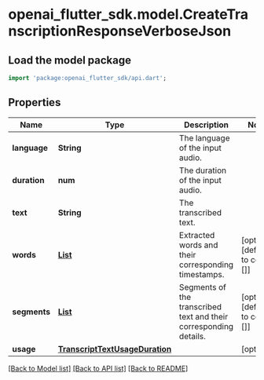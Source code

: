 # openai_flutter_sdk.model.CreateTranscriptionResponseVerboseJson

## Load the model package
```dart
import 'package:openai_flutter_sdk/api.dart';
```

## Properties
Name | Type | Description | Notes
------------ | ------------- | ------------- | -------------
**language** | **String** | The language of the input audio. | 
**duration** | **num** | The duration of the input audio. | 
**text** | **String** | The transcribed text. | 
**words** | [**List<TranscriptionWord>**](TranscriptionWord.md) | Extracted words and their corresponding timestamps. | [optional] [default to const []]
**segments** | [**List<TranscriptionSegment>**](TranscriptionSegment.md) | Segments of the transcribed text and their corresponding details. | [optional] [default to const []]
**usage** | [**TranscriptTextUsageDuration**](TranscriptTextUsageDuration.md) |  | [optional] 

[[Back to Model list]](../README.md#documentation-for-models) [[Back to API list]](../README.md#documentation-for-api-endpoints) [[Back to README]](../README.md)


